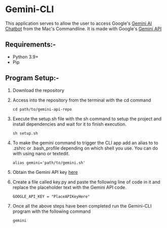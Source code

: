 # Gemini-CLI
This application serves to allow the user to access Google's [Gemini AI Chatbot](gemini.google.com) from the Mac's Commandline. It is made with Google's [Gemini API](https://ai.google.dev/docs/gemini_api_overview)

## Requirements:-
- Python 3.9+
- Pip

## Program Setup:-
1. Download the repository

2. Access into the repository from the terminal with the cd command
    ```shell
    cd path/to/gemini-api-repo
    ```

3. Execute the setup.sh file with the sh command to setup the project and install dependencies and wait for it to finish execution.
    ```shell
    sh setup.sh
    ```

4. To make the gemini command to trigger the CLI app add an alias to to .zshrc or .bash_profile depending on which shell you use. You can do with using nano or textedit.
    ```
    alias gemini='path/to/gemini.sh'
    ```

5. Obtain the Gemini API key [here](https://makersuite.google.com/app/apikey)

6. Create a file called key.py and paste the following line of code in it and replace the placeholder text with the Gemini API code.
    ```
    GOOGLE_API_KEY = "PlaceAPIKeyHere"
    ```

7. Once all the above steps have been completed run the Gemini-CLI program with the following command
    ```shell
    gemini
    ```